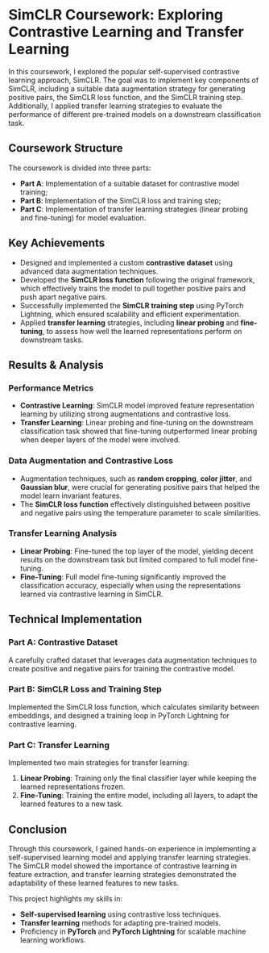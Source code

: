# SimCLR Coursework: Exploring Contrastive Learning and Transfer Learning

In this coursework, I explored the popular self-supervised contrastive learning approach, SimCLR. The goal was to implement key components of SimCLR, including a suitable data augmentation strategy for generating positive pairs, the SimCLR loss function, and the SimCLR training step. Additionally, I applied transfer learning strategies to evaluate the performance of different pre-trained models on a downstream classification task.

## Coursework Structure

The coursework is divided into three parts:

- **Part A**: Implementation of a suitable dataset for contrastive model training;
- **Part B**: Implementation of the SimCLR loss and training step;
- **Part C**: Implementation of transfer learning strategies (linear probing and fine-tuning) for model evaluation.

## Key Achievements

- Designed and implemented a custom **contrastive dataset** using advanced data augmentation techniques.
- Developed the **SimCLR loss function** following the original framework, which effectively trains the model to pull together positive pairs and push apart negative pairs.
- Successfully implemented the **SimCLR training step** using PyTorch Lightning, which ensured scalability and efficient experimentation.
- Applied **transfer learning** strategies, including **linear probing** and **fine-tuning**, to assess how well the learned representations perform on downstream tasks.

## Results & Analysis

### Performance Metrics

- **Contrastive Learning**: SimCLR model improved feature representation learning by utilizing strong augmentations and contrastive loss.
- **Transfer Learning**: Linear probing and fine-tuning on the downstream classification task showed that fine-tuning outperformed linear probing when deeper layers of the model were involved.

### Data Augmentation and Contrastive Loss

- Augmentation techniques, such as **random cropping**, **color jitter**, and **Gaussian blur**, were crucial for generating positive pairs that helped the model learn invariant features.
- The **SimCLR loss function** effectively distinguished between positive and negative pairs using the temperature parameter to scale similarities.

### Transfer Learning Analysis

- **Linear Probing**: Fine-tuned the top layer of the model, yielding decent results on the downstream task but limited compared to full model fine-tuning.
- **Fine-Tuning**: Full model fine-tuning significantly improved the classification accuracy, especially when using the representations learned via contrastive learning in SimCLR.

## Technical Implementation

### Part A: Contrastive Dataset

A carefully crafted dataset that leverages data augmentation techniques to create positive and negative pairs for training the contrastive model.

### Part B: SimCLR Loss and Training Step

Implemented the SimCLR loss function, which calculates similarity between embeddings, and designed a training loop in PyTorch Lightning for contrastive learning.

### Part C: Transfer Learning

Implemented two main strategies for transfer learning:
1. **Linear Probing**: Training only the final classifier layer while keeping the learned representations frozen.
2. **Fine-Tuning**: Training the entire model, including all layers, to adapt the learned features to a new task.

## Conclusion

Through this coursework, I gained hands-on experience in implementing a self-supervised learning model and applying transfer learning strategies. The SimCLR model showed the importance of contrastive learning in feature extraction, and transfer learning strategies demonstrated the adaptability of these learned features to new tasks.

This project highlights my skills in:
- **Self-supervised learning** using contrastive loss techniques.
- **Transfer learning** methods for adapting pre-trained models.
- Proficiency in **PyTorch** and **PyTorch Lightning** for scalable machine learning workflows.
